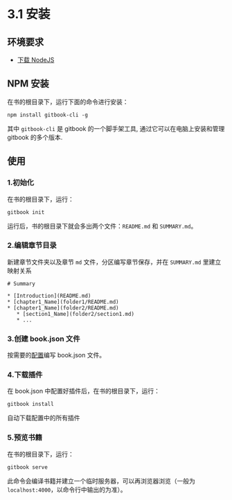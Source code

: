 # 3.1 安装

## 环境要求

* [下载 NodeJS](http://nodejs.cn/download/)

## NPM 安装

在书的根目录下，运行下面的命令进行安装：

```text
npm install gitbook-cli -g
```

其中 `gitbook-cli` 是 gitbook 的一个脚手架工具, 通过它可以在电脑上安装和管理 gitbook 的多个版本.

## 使用

### 1.初始化

在书的根目录下，运行：

```text
gitbook init
```

运行后，书的根目录下就会多出两个文件：`README.md` 和 `SUMMARY.md`。

### 2.编辑章节目录

新建章节文件夹以及章节 `md` 文件，分区编写章节保存，并在 `SUMMARY.md` 里建立映射关系

```text
# Summary

* [Introduction](README.md)
* [chapter1_Name](folder1/README.md)
* [chapter1_Name](folder2/README.md)
   * [section1_Name](folder2/section1.md)
   * ...
```

### 3.创建 book.json 文件

按需要的[配置](https://gitbook.destinytaoer.cn/配置/)编写 book.json 文件。

### 4.下载插件

在 book.json 中配置好插件后，在书的根目录下，运行：

```text
gitbook install
```

自动下载配置中的所有插件

### 5.预览书籍

在书的根目录下，运行：

```text
gitbook serve
```

此命令会编译书籍并建立一个临时服务器，可以再浏览器浏览（一般为 `localhost:4000`，以命令行中输出的为准）。

